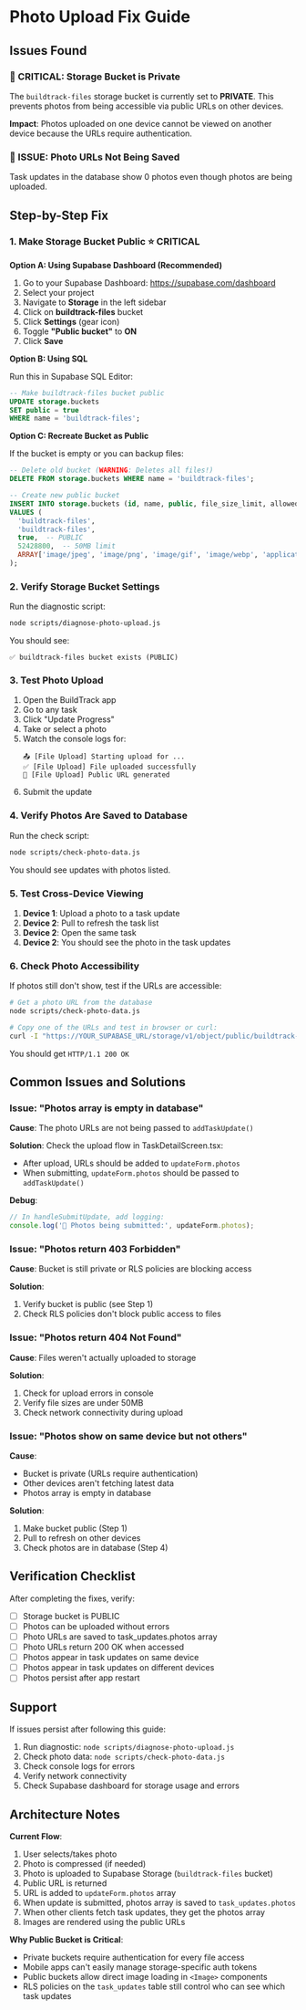 # Photo Upload Fix Guide

## Issues Found

### 🔴 CRITICAL: Storage Bucket is Private

The `buildtrack-files` storage bucket is currently set to **PRIVATE**. This prevents photos from being accessible via public URLs on other devices.

**Impact**: Photos uploaded on one device cannot be viewed on another device because the URLs require authentication.

### 🔴 ISSUE: Photo URLs Not Being Saved

Task updates in the database show 0 photos even though photos are being uploaded.

## Step-by-Step Fix

### 1. Make Storage Bucket Public ⭐ CRITICAL

**Option A: Using Supabase Dashboard (Recommended)**

1. Go to your Supabase Dashboard: https://supabase.com/dashboard
2. Select your project
3. Navigate to **Storage** in the left sidebar
4. Click on **buildtrack-files** bucket
5. Click **Settings** (gear icon)
6. Toggle **"Public bucket"** to **ON**
7. Click **Save**

**Option B: Using SQL**

Run this in Supabase SQL Editor:

```sql
-- Make buildtrack-files bucket public
UPDATE storage.buckets 
SET public = true 
WHERE name = 'buildtrack-files';
```

**Option C: Recreate Bucket as Public**

If the bucket is empty or you can backup files:

```sql
-- Delete old bucket (WARNING: Deletes all files!)
DELETE FROM storage.buckets WHERE name = 'buildtrack-files';

-- Create new public bucket
INSERT INTO storage.buckets (id, name, public, file_size_limit, allowed_mime_types)
VALUES (
  'buildtrack-files',
  'buildtrack-files', 
  true,  -- PUBLIC
  52428800,  -- 50MB limit
  ARRAY['image/jpeg', 'image/png', 'image/gif', 'image/webp', 'application/pdf', 'video/mp4']
);
```

### 2. Verify Storage Bucket Settings

Run the diagnostic script:

```bash
node scripts/diagnose-photo-upload.js
```

You should see:
```
✅ buildtrack-files bucket exists (PUBLIC)
```

### 3. Test Photo Upload

1. Open the BuildTrack app
2. Go to any task
3. Click "Update Progress"
4. Take or select a photo
5. Watch the console logs for:
   ```
   📤 [File Upload] Starting upload for ...
   ✅ [File Upload] File uploaded successfully
   🔗 [File Upload] Public URL generated
   ```
6. Submit the update

### 4. Verify Photos Are Saved to Database

Run the check script:

```bash
node scripts/check-photo-data.js
```

You should see updates with photos listed.

### 5. Test Cross-Device Viewing

1. **Device 1**: Upload a photo to a task update
2. **Device 2**: Pull to refresh the task list
3. **Device 2**: Open the same task
4. **Device 2**: You should see the photo in the task updates

### 6. Check Photo Accessibility

If photos still don't show, test if the URLs are accessible:

```bash
# Get a photo URL from the database
node scripts/check-photo-data.js

# Copy one of the URLs and test in browser or curl:
curl -I "https://YOUR_SUPABASE_URL/storage/v1/object/public/buildtrack-files/..."
```

You should get `HTTP/1.1 200 OK`

## Common Issues and Solutions

### Issue: "Photos array is empty in database"

**Cause**: The photo URLs are not being passed to `addTaskUpdate()`

**Solution**: Check the upload flow in TaskDetailScreen.tsx:
- After upload, URLs should be added to `updateForm.photos`
- When submitting, `updateForm.photos` should be passed to `addTaskUpdate()`

**Debug**:
```javascript
// In handleSubmitUpdate, add logging:
console.log('📸 Photos being submitted:', updateForm.photos);
```

### Issue: "Photos return 403 Forbidden"

**Cause**: Bucket is still private or RLS policies are blocking access

**Solution**: 
1. Verify bucket is public (see Step 1)
2. Check RLS policies don't block public access to files

### Issue: "Photos return 404 Not Found"

**Cause**: Files weren't actually uploaded to storage

**Solution**:
1. Check for upload errors in console
2. Verify file sizes are under 50MB
3. Check network connectivity during upload

### Issue: "Photos show on same device but not others"

**Cause**: 
- Bucket is private (URLs require authentication)
- Other devices aren't fetching latest data
- Photos array is empty in database

**Solution**:
1. Make bucket public (Step 1)
2. Pull to refresh on other devices
3. Check photos are in database (Step 4)

## Verification Checklist

After completing the fixes, verify:

- [ ] Storage bucket is PUBLIC
- [ ] Photos can be uploaded without errors
- [ ] Photo URLs are saved to task_updates.photos array
- [ ] Photo URLs return 200 OK when accessed
- [ ] Photos appear in task updates on same device
- [ ] Photos appear in task updates on different devices
- [ ] Photos persist after app restart

## Support

If issues persist after following this guide:

1. Run diagnostic: `node scripts/diagnose-photo-upload.js`
2. Check photo data: `node scripts/check-photo-data.js`
3. Check console logs for errors
4. Verify network connectivity
5. Check Supabase dashboard for storage usage and errors

## Architecture Notes

**Current Flow**:
1. User selects/takes photo
2. Photo is compressed (if needed)
3. Photo is uploaded to Supabase Storage (`buildtrack-files` bucket)
4. Public URL is returned
5. URL is added to `updateForm.photos` array
6. When update is submitted, photos array is saved to `task_updates.photos`
7. When other clients fetch task updates, they get the photos array
8. Images are rendered using the public URLs

**Why Public Bucket is Critical**:
- Private buckets require authentication for every file access
- Mobile apps can't easily manage storage-specific auth tokens
- Public buckets allow direct image loading in `<Image>` components
- RLS policies on the `task_updates` table still control who can see which task updates

